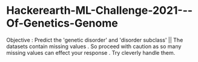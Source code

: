 # Hackerearth-ML-Challenge-2021---Of-Genetics-Genome
Objective : Predict the 'genetic disorder' and 'disorder subclass' || The datasets contain missing values . So proceed with caution as so many missing values can effect your response . Try cleverly handle them.  

